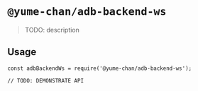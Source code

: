 # `@yume-chan/adb-backend-ws`

> TODO: description

## Usage

```
const adbBackendWs = require('@yume-chan/adb-backend-ws');

// TODO: DEMONSTRATE API
```
